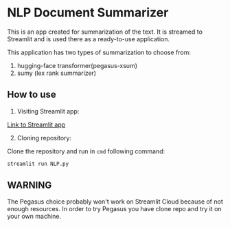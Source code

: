 # NLP Document Summarizer

This is an app created for summarization of the text.
It is streamed to Streamlit and is used there as a ready-to-use application.

This application has two types of summarization to choose from:
1. hugging-face transformer(pegasus-xsum)
2. sumy (lex rank summarizer)

## How to use

1. Visiting Streamlit app:

[Link to Streamlit app](https://eketweaw7f6ebpmkaobcuc.streamlit.app/)

2. Cloning repository:

Clone the repository and run in `cmd` following command:
```bash
streamlit run NLP.py
```

## WARNING
The Pegasus choice probably won't work on Streamlit Cloud because of not enough resources. In order to try Pegasus you have clone repo and try it on your own machine.
